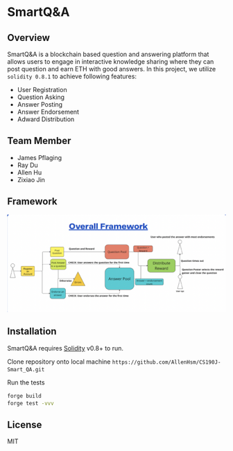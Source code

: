# SmartQ&A
## Overview


SmartQ&A is a blockchain based question and answering platform that allows users to engage in interactive knowledge sharing where they can post question and earn ETH with good answers. In this project, we utilize `solidity 0.8.1` to achieve following features:

- User Registration
- Question Asking
- Answer Posting
- Answer Endorsement
- Adward Distribution


## Team Member
- James Pflaging
- Ray Du
- Allen Hu
- Zixiao Jin



## Framework
![screenshot](assets/framework.png)


## Installation

SmartQ&A requires [Solidity](https://docs.soliditylang.org/en/v0.8.1/) v0.8+ to run.

Clone repository onto local machine `https://github.com/AllenHsm/CS190J-Smart_QA.git`

Run the tests

```sh
forge build
forge test -vvv
```

## License

MIT
